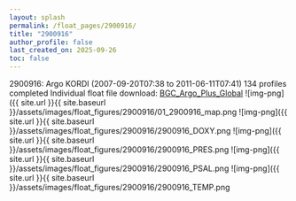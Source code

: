 ```yaml
---
layout: splash
permalink: /float_pages/2900916/
title: "2900916"
author_profile: false
last_created_on: 2025-09-26
toc: false
---
```

 
2900916: Argo KORDI (2007-09-20T07:38 to 2011-06-11T07:41)
134 profiles completed
Individual float file download: [BGC_Argo_Plus_Global](https://ftp.soest.hawaii.edu/bgc_argo_plus/Individual_Floats/outliers_removed/2900916_Sprof_processed.nc)
![img-png]({{ site.url }}{{ site.baseurl }}/assets/images/float_figures/2900916/01_2900916_map.png
![img-png]({{ site.url }}{{ site.baseurl }}/assets/images/float_figures/2900916/2900916_DOXY.png
![img-png]({{ site.url }}{{ site.baseurl }}/assets/images/float_figures/2900916/2900916_PRES.png
![img-png]({{ site.url }}{{ site.baseurl }}/assets/images/float_figures/2900916/2900916_PSAL.png
![img-png]({{ site.url }}{{ site.baseurl }}/assets/images/float_figures/2900916/2900916_TEMP.png
